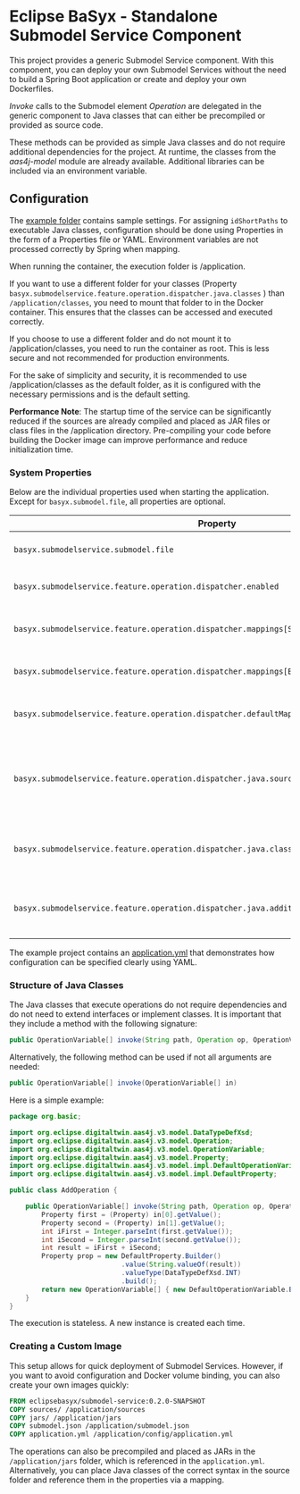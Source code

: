 # Eclipse BaSyx - Standalone Submodel Service Component

This project provides a generic Submodel Service component. With this component, you can deploy your own Submodel Services without the need to build a Spring Boot application or create and deploy your own Dockerfiles.

*Invoke* calls to the Submodel element *Operation* are delegated in the generic component to Java classes that can either be precompiled or provided as source code.

These methods can be provided as simple Java classes and do not require additional dependencies for the project. At runtime, the classes from the *aas4j-model* module are already available. Additional libraries can be included via an environment variable.

## Configuration

The [example folder](./example/) contains sample settings. For assigning `idShortPaths` to executable Java classes, configuration should be done using Properties in the form of a Properties file or YAML. Environment variables are not processed correctly by Spring when mapping.

When running the container, the execution folder is /application. 

If you want to use a different folder for your classes (Property `basyx.submodelservice.feature.operation.dispatcher.java.classes` ) than `/application/classes`, you need to mount that folder to in the Docker container. This ensures that the classes can be accessed and executed correctly.

If you choose to use a different folder and do not mount it to /application/classes, you need to run the container as root. This is less secure and not recommended for production environments.

For the sake of simplicity and security, it is recommended to use /application/classes as the default folder, as it is configured with the necessary permissions and is the default setting.


**Performance Note**: The startup time of the service can be significantly reduced if the sources are already compiled and placed as JAR files or class files in the /application directory. Pre-compiling your code before building the Docker image can improve performance and reduce initialization time.

### System Properties

Below are the individual properties used when starting the application. Except for `basyx.submodel.file`, all properties are optional.

| Property                                                                                    | Example                              | Explanation                                                                                                                 |
|---------------------------------------------------------------------------------------------|--------------------------------------|-----------------------------------------------------------------------------------------------------------------------------|
| `basyx.submodelservice.submodel.file`                                                       | `mySubmodel.json`                    | Path to the file describing the Submodel.                                                                                   |
| `basyx.submodelservice.feature.operation.dispatcher.enabled`                                | `true`                               | Determines whether the feature is enabled or not.                                                                           |
| `basyx.submodelservice.feature.operation.dispatcher.mappings[SquareOperation]`              | `org.example.SquareOp`               | Maps the `idShortPath` of an operation to the class `org.example.SquareOp`.                                                 |
| `basyx.submodelservice.feature.operation.dispatcher.mappings[BasicOperations.AddOperation]` | `org.basic.AddOperation`             | Another example of mapping an operation to a Java class.                                                                    |
| `basyx.submodelservice.feature.operation.dispatcher.defaultMapping`                         | `org.example.MyOperation`            | Specifies the default operation to be called if no specific mapping is found.                                               |
| `basyx.submodelservice.feature.operation.dispatcher.java.sources`                           | `src`                                | Directory containing the Java source files to be compiled. These classes can be dynamically loaded and executed at runtime. |
| `basyx.submodelservice.feature.operation.dispatcher.java.classes`                           | `classes`                     | Directory for storing compiled classes. This is used in the classpath when loading classes.                                 |
| `basyx.submodelservice.feature.operation.dispatcher.java.additionalClasspath`               | `jars/HelloWorld.jar,jars/test.jar`  | Comma-separated list of additional libraries used during source compilation and class loading.                              |

The example project contains an [application.yml](./example/application.yml) that demonstrates how configuration can be specified clearly using YAML.

### Structure of Java Classes

The Java classes that execute operations do not require dependencies and do not need to extend interfaces or implement classes. It is important that they include a method with the following signature:

```java
public OperationVariable[] invoke(String path, Operation op, OperationVariable[] in)
```

Alternatively, the following method can be used if not all arguments are needed:

```java
public OperationVariable[] invoke(OperationVariable[] in)
```

Here is a simple example:

```java
package org.basic;

import org.eclipse.digitaltwin.aas4j.v3.model.DataTypeDefXsd;
import org.eclipse.digitaltwin.aas4j.v3.model.Operation;
import org.eclipse.digitaltwin.aas4j.v3.model.OperationVariable;
import org.eclipse.digitaltwin.aas4j.v3.model.Property;
import org.eclipse.digitaltwin.aas4j.v3.model.impl.DefaultOperationVariable;
import org.eclipse.digitaltwin.aas4j.v3.model.impl.DefaultProperty;

public class AddOperation {

    public OperationVariable[] invoke(String path, Operation op, OperationVariable[] in)  {
        Property first = (Property) in[0].getValue();
        Property second = (Property) in[1].getValue();
        int iFirst = Integer.parseInt(first.getValue());
        int iSecond = Integer.parseInt(second.getValue());
        int result = iFirst + iSecond;
        Property prop = new DefaultProperty.Builder()
                            .value(String.valueOf(result))
                            .valueType(DataTypeDefXsd.INT)
                            .build();
        return new OperationVariable[] { new DefaultOperationVariable.Builder().value(prop).build() };
    }
}
```

The execution is stateless. A new instance is created each time.

### Creating a Custom Image

This setup allows for quick deployment of Submodel Services. However, if you want to avoid configuration and Docker volume binding, you can also create your own images quickly:

```dockerfile
FROM eclipsebasyx/submodel-service:0.2.0-SNAPSHOT
COPY sources/ /application/sources
COPY jars/ /application/jars
COPY submodel.json /application/submodel.json
COPY application.yml /application/config/application.yml
```

The operations can also be precompiled and placed as JARs in the `/application/jars` folder, which is referenced in the `application.yml`. Alternatively, you can place Java classes of the correct syntax in the source folder and reference them in the properties via a mapping.


